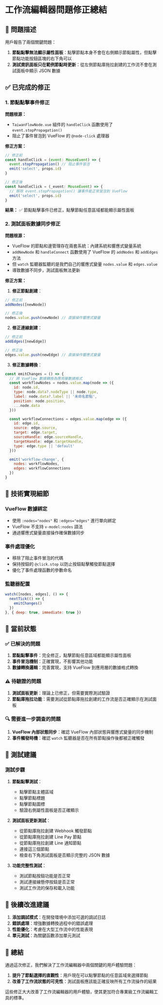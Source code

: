 # 工作流編輯器問題修正總結

## 🎯 問題描述

用戶報告了兩個關鍵問題：

1. **節點點擊無法顯示屬性面板**：點擊節點本身不會在右側顯示節點屬性，但點擊節點功能按鈕區塊的右下角可以
2. **測試資訊面板只在範例節點時更新**：從左側節點庫拖拉創建的工作流不會在測試面板中顯示 JSON 數據

## ✅ 已完成的修正

### 1. 節點點擊事件修正

**問題根源：**
- `TaiwanFlowNode.vue` 組件的 `handleClick` 函數使用了 `event.stopPropagation()`
- 阻止了事件冒泡到 VueFlow 的 `@node-click` 處理器

**修正方案：**
```javascript
// 修正前
const handleClick = (event: MouseEvent) => {
  event.stopPropagation() // 阻止事件冒泡
  emit('select', props.id)
}

// 修正後
const handleClick = (_event: MouseEvent) => {
  // 移除 event.stopPropagation() 讓事件能正常冒泡到 VueFlow
  emit('select', props.id)
}
```

**結果：** ✅ 節點點擊事件已修正，點擊節點任意區域都能顯示屬性面板

### 2. 測試面板數據同步修正

**問題根源：**
- VueFlow 的節點和邊管理存在兩套系統：內建系統和響應式變量系統
- `addNewNode` 和 `handleConnect` 函數使用了 VueFlow 的 `addNodes` 和 `addEdges` 方法
- 但 `watch` 監聽器監聽的是我們自己的響應式變量 `nodes.value` 和 `edges.value`
- 導致數據不同步，測試面板無法更新

**修正方案：**

1. **修正節點創建**：
```javascript
// 修正前
addNodes([newNode])

// 修正後
nodes.value.push(newNode) // 直接操作響應式變量
```

2. **修正連線創建**：
```javascript
// 修正前
addEdges([newEdge])

// 修正後
edges.value.push(newEdge) // 直接操作響應式變量
```

3. **修正數據轉換**：
```javascript
const emitChanges = () => {
  // 將 VueFlow 數據轉換為應用層數據格式
  const workflowNodes = nodes.value.map(node => ({
    id: node.id,
    type: node.data?.nodeType || node.type,
    label: node.data?.label || '未命名節點',
    position: node.position,
    ...node.data
  }))

  const workflowConnections = edges.value.map(edge => ({
    id: edge.id,
    source: edge.source,
    target: edge.target,
    sourceHandle: edge.sourceHandle,
    targetHandle: edge.targetHandle,
    type: edge.type || 'default'
  }))

  emit('workflow-change', {
    nodes: workflowNodes,
    edges: workflowConnections
  })
}
```

## 🔧 技術實現細節

### VueFlow 數據綁定
- 使用 `:nodes="nodes"` 和 `:edges="edges"` 進行單向綁定
- VueFlow 不支持 `v-model:nodes` 語法
- 通過響應式變量直接操作確保數據同步

### 事件處理優化
- 移除了阻止事件冒泡的代碼
- 保持按鈕的 `@click.stop` 以防止按鈕點擊觸發節點選擇
- 優化了事件處理函數的參數命名

### 監聽器配置
```javascript
watch([nodes, edges], () => {
  nextTick(() => {
    emitChanges()
  })
}, { deep: true, immediate: true })
```

## 🎯 當前狀態

### ✅ 已解決的問題
1. **節點點擊事件**：完全修正，點擊節點任意區域都能顯示屬性面板
2. **事件冒泡機制**：正確實現，不影響其他功能
3. **數據轉換邏輯**：完善實現，支持 VueFlow 到應用層的數據格式轉換

### ⚠️ 待驗證的問題
1. **測試面板更新**：理論上已修正，但需要實際測試驗證
2. **節點庫拖拉功能**：需要測試從節點庫拖拉創建的工作流是否正確顯示在測試面板

### 🔍 需要進一步調查的問題
1. **VueFlow 內部狀態同步**：確認 VueFlow 內部狀態與響應式變量的同步機制
2. **事件觸發時機**：確認 `watch` 監聽器是否在所有節點操作後都被正確觸發

## 🧪 測試建議

### 測試步驟
1. **節點點擊測試**：
   - 點擊節點主體區域
   - 點擊節點標題
   - 點擊節點圖標
   - 驗證右側屬性面板是否正確顯示

2. **測試面板更新測試**：
   - 從節點庫拖拉創建 Webhook 觸發節點
   - 從節點庫拖拉創建 Line Pay 節點
   - 從節點庫拖拉創建 Line 通知節點
   - 連接這三個節點
   - 檢查右下角測試面板是否顯示完整的 JSON 數據

3. **功能完整性測試**：
   - 測試節點按鈕功能是否正常
   - 測試連接線懸停按鈕是否正常
   - 測試工作流的保存和載入功能

## 📝 後續改進建議

1. **添加調試模式**：在開發環境中添加可選的調試日誌
2. **錯誤處理**：增強數據轉換過程中的錯誤處理
3. **性能優化**：考慮在大型工作流中的性能表現
4. **單元測試**：為關鍵函數添加單元測試

## 🎉 總結

通過這次修正，我們解決了工作流編輯器中兩個關鍵的用戶體驗問題：

1. **提升了節點選擇的直觀性**：用戶現在可以點擊節點的任意區域來選擇節點
2. **改善了工作流狀態的可見性**：測試面板應該能正確反映所有工作流操作的結果

這些修正大大改善了工作流編輯器的用戶體驗，使其更加符合專業級工作流編輯工具的標準。
